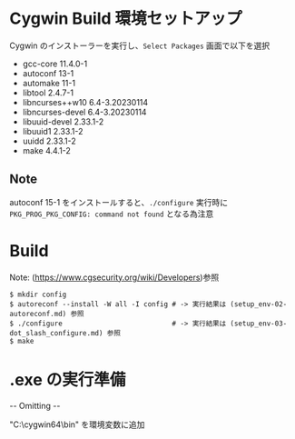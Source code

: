 # Cygwin Build 環境セットアップ

Cygwin のインストーラーを実行し、`Select Packages` 画面で以下を選択  

 - gcc-core 11.4.0-1  
 - autoconf 13-1  
 - automake 11-1  
 - libtool 2.4.7-1  
 - libncurses++w10 6.4-3.20230114  
 - libncurses-devel 6.4-3.20230114  
 - libuuid-devel 2.33.1-2  
 - libuuid1 2.33.1-2  
 - uuidd 2.33.1-2  
 - make 4.4.1-2  

## Note

autoconf 15-1 をインストールすると、`./configure` 実行時に `PKG_PROG_PKG_CONFIG: command not found` となる為注意  

# Build

Note: (https://www.cgsecurity.org/wiki/Developers)参照  

```
$ mkdir config
$ autoreconf --install -W all -I config # -> 実行結果は (setup_env-02-autoreconf.md) 参照
$ ./configure                           # -> 実行結果は (setup_env-03-dot_slash_configure.md) 参照
$ make
```



# .exe の実行準備




-- Omitting --

"C:\cygwin64\bin" を環境変数に追加

